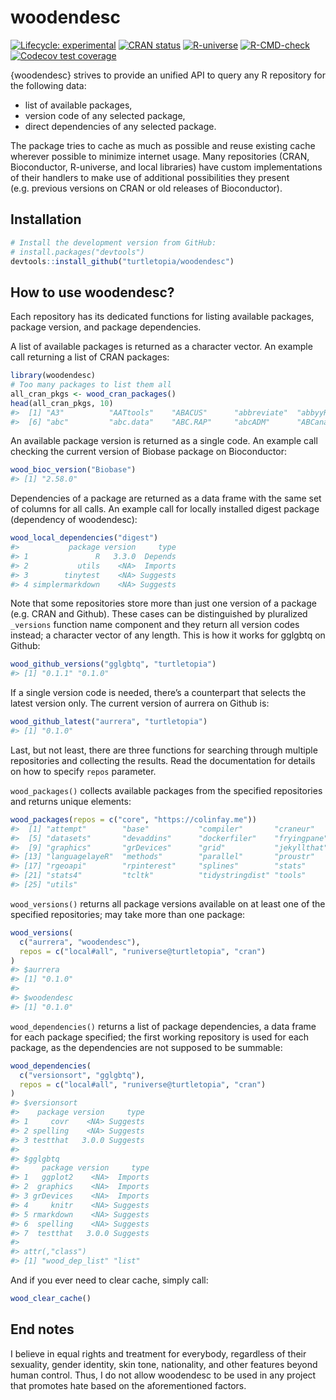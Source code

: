 
<!-- README.md is generated from README.Rmd. Please edit that file -->

# woodendesc

<!-- badges: start -->

[![Lifecycle:
experimental](https://img.shields.io/badge/lifecycle-experimental-orange.svg)](https://lifecycle.r-lib.org/articles/stages.html#experimental)
[![CRAN
status](https://www.r-pkg.org/badges/version-last-release/woodendesc)](https://CRAN.R-project.org/package=woodendesc)
[![R-universe](https://turtletopia.r-universe.dev/badges/woodendesc)](https://turtletopia.r-universe.dev)
[![R-CMD-check](https://github.com/turtletopia/woodendesc/workflows/R-CMD-check/badge.svg)](https://github.com/turtletopia/woodendesc/actions)
[![Codecov test
coverage](https://codecov.io/gh/turtletopia/woodendesc/branch/master/graph/badge.svg)](https://codecov.io/gh/turtletopia/woodendesc?branch=master)
<!-- badges: end -->

{woodendesc} strives to provide an unified API to query any R repository
for the following data:

-   list of available packages,
-   version code of any selected package,
-   direct dependencies of any selected package.

The package tries to cache as much as possible and reuse existing cache
wherever possible to minimize internet usage. Many repositories (CRAN,
Bioconductor, R-universe, and local libraries) have custom
implementations of their handlers to make use of additional
possibilities they present (e.g. previous versions on CRAN or old
releases of Bioconductor).

## Installation

``` r
# Install the development version from GitHub:
# install.packages("devtools")
devtools::install_github("turtletopia/woodendesc")
```

## How to use woodendesc?

Each repository has its dedicated functions for listing available
packages, package version, and package dependencies.

A list of available packages is returned as a character vector. An
example call returning a list of CRAN packages:

``` r
library(woodendesc)
# Too many packages to list them all
all_cran_pkgs <- wood_cran_packages()
head(all_cran_pkgs, 10)
#>  [1] "A3"          "AATtools"    "ABACUS"      "abbreviate"  "abbyyR"     
#>  [6] "abc"         "abc.data"    "ABC.RAP"     "abcADM"      "ABCanalysis"
```

An available package version is returned as a single code. An example
call checking the current version of Biobase package on Bioconductor:

``` r
wood_bioc_version("Biobase")
#> [1] "2.58.0"
```

Dependencies of a package are returned as a data frame with the same set
of columns for all calls. An example call for locally installed digest
package (dependency of woodendesc):

``` r
wood_local_dependencies("digest")
#>           package version     type
#> 1               R   3.3.0  Depends
#> 2           utils    <NA>  Imports
#> 3        tinytest    <NA> Suggests
#> 4 simplermarkdown    <NA> Suggests
```

Note that some repositories store more than just one version of a
package (e.g. CRAN and Github). These cases can be distinguished by
pluralized `_versions` function name component and they return all
version codes instead; a character vector of any length. This is how it
works for gglgbtq on Github:

``` r
wood_github_versions("gglgbtq", "turtletopia")
#> [1] "0.1.1" "0.1.0"
```

If a single version code is needed, there’s a counterpart that selects
the latest version only. The current version of aurrera on Github is:

``` r
wood_github_latest("aurrera", "turtletopia")
#> [1] "0.1.0"
```

Last, but not least, there are three functions for searching through
multiple repositories and collecting the results. Read the documentation
for details on how to specify `repos` parameter.

`wood_packages()` collects available packages from the specified
repositories and returns unique elements:

``` r
wood_packages(repos = c("core", "https://colinfay.me"))
#>  [1] "attempt"        "base"           "compiler"       "craneur"       
#>  [5] "datasets"       "devaddins"      "dockerfiler"    "fryingpane"    
#>  [9] "graphics"       "grDevices"      "grid"           "jekyllthat"    
#> [13] "languagelayeR"  "methods"        "parallel"       "proustr"       
#> [17] "rgeoapi"        "rpinterest"     "splines"        "stats"         
#> [21] "stats4"         "tcltk"          "tidystringdist" "tools"         
#> [25] "utils"
```

`wood_versions()` returns all package versions available on at least one
of the specified repositories; may take more than one package:

``` r
wood_versions(
  c("aurrera", "woodendesc"),
  repos = c("local#all", "runiverse@turtletopia", "cran")
)
#> $aurrera
#> [1] "0.1.0"
#> 
#> $woodendesc
#> [1] "0.1.0"
```

`wood_dependencies()` returns a list of package dependencies, a data
frame for each package specified; the first working repository is used
for each package, as the dependencies are not supposed to be summable:

``` r
wood_dependencies(
  c("versionsort", "gglgbtq"),
  repos = c("local#all", "runiverse@turtletopia", "cran")
)
#> $versionsort
#>    package version     type
#> 1     covr    <NA> Suggests
#> 2 spelling    <NA> Suggests
#> 3 testthat   3.0.0 Suggests
#> 
#> $gglgbtq
#>     package version     type
#> 1   ggplot2    <NA>  Imports
#> 2  graphics    <NA>  Imports
#> 3 grDevices    <NA>  Imports
#> 4     knitr    <NA> Suggests
#> 5 rmarkdown    <NA> Suggests
#> 6  spelling    <NA> Suggests
#> 7  testthat   3.0.0 Suggests
#> 
#> attr(,"class")
#> [1] "wood_dep_list" "list"
```

And if you ever need to clear cache, simply call:

``` r
wood_clear_cache()
```

## End notes

I believe in equal rights and treatment for everybody, regardless of
their sexuality, gender identity, skin tone, nationality, and other
features beyond human control. Thus, I do not allow woodendesc to be
used in any project that promotes hate based on the aforementioned
factors.
